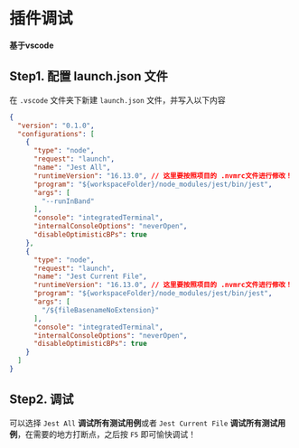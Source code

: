 # 插件调试

**基于vscode**

## Step1. 配置 launch.json 文件

在 `.vscode` 文件夹下新建 `launch.json` 文件，并写入以下内容

```json
{
  "version": "0.1.0",
  "configurations": [
    {
      "type": "node",
      "request": "launch",
      "name": "Jest All",
      "runtimeVersion": "16.13.0", // 这里要按照项目的 .nvmrc文件进行修改！
      "program": "${workspaceFolder}/node_modules/jest/bin/jest",
      "args": [
        "--runInBand"
      ],
      "console": "integratedTerminal",
      "internalConsoleOptions": "neverOpen",
      "disableOptimisticBPs": true
    },
    {
      "type": "node",
      "request": "launch",
      "name": "Jest Current File",
      "runtimeVersion": "16.13.0", // 这里要按照项目的 .nvmrc文件进行修改！
      "program": "${workspaceFolder}/node_modules/jest/bin/jest",
      "args": [
        "/${fileBasenameNoExtension}"
      ],
      "console": "integratedTerminal",
      "internalConsoleOptions": "neverOpen",
      "disableOptimisticBPs": true
    }
  ]
}
```

## Step2. 调试

可以选择 `Jest All` **调试所有测试用例**或者 `Jest Current File` **调试所有测试用例**，在需要的地方打断点，之后按 `F5` 即可愉快调试！
